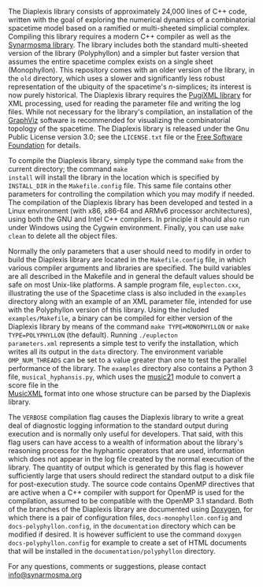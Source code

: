 The Diaplexis library consists of approximately 24,000 lines of C++ code, written with the
goal of exploring the numerical dynamics of a combinatorial spacetime model based on a ramified or
multi-sheeted simplicial complex. Compiling this library requires a modern C++ compiler as well as
the [Synarmosma library](http://www.synarmosma.org/software/synarmosma/). The library includes both
the standard multi-sheeted version of the library (Polyphyllon) and a simpler but faster version that
assumes the entire spacetime complex exists on a single sheet (Monophyllon). This repository comes
with an older version of the library, in the <code>old</code> directory, which uses a slower and
significantly less robust representation of the ubiquity of the spacetime's _n_-simplices; its interest 
is now purely historical. The Diaplexis library requires the [PugiXML library](http://www.pugixml.org) 
for XML processing, used for reading the parameter file and writing the log files. While not necessary 
for the library's compilation, an installation of the [GraphViz](https://www.graphviz.org) software is 
recommended for visualizing the combinatorial topology of the spacetime. The Diaplexis library is released 
under the Gnu Public License version 3.0; see the <code>LICENSE.txt</code> file or the 
[Free Software Foundation](https://www.fsf.org/licensing) for details.

To compile the Diaplexis library, simply type the command <code>make</code> from the current directory; the 
command <code>make install</code> will install the library in the location which is specified by <code>INSTALL_DIR</code> 
in the <code>Makefile.config</code> file. This same file contains other parameters for controlling the compilation 
which you may modify if needed. The compilation of the Diaplexis library has been developed and tested in a Linux 
environment (with x86, x86-64 and ARMv6 processor architectures), using both the GNU and Intel C++ compilers. In 
principle it should also run under Windows using the Cygwin environment. Finally, you can use <code>make clean</code> 
to delete all the object files.

Normally the only parameters that a user should need to modify in order to build the Diaplexis library
are located in the <code>Makefile.config</code> file, in which various compiler arguments and libraries are
specified. The build variables are all described in the Makefile and in general the default values should
be safe on most Unix-like platforms. A sample program file, <code>euplecton.cxx</code>, illustrating the
use of the Spacetime class is also included in the <code>examples</code> directory along with an example 
of an XML parameter file, intended for use with the Polyphyllon version of this library. Using the included 
<code>examples/Makefile</code>, a binary can be compiled for either version of the Diaplexis library by 
means of the command <code>make TYPE=MONOPHYLLON</code> or <code>make TYPE=POLYPHYLLON</code> (the default). 
Running <code>./euplecton parameters.xml</code> represents a simple test to verify the installation, which 
writes all its output in the <code>data</code> directory. The environment variable <code>OMP_NUM_THREADS</code> 
can be set to a value greater than one to test the parallel performance of the library. The <code>examples</code>
directory also contains a Python 3 file, <code>musical_hyphansis.py</code>, which uses the 
[music21](http://web.mit.edu/music21/) module to convert a score file in the  
[MusicXML](https://en.wikipedia.org/wiki/MusicXML) format into one whose structure can be parsed by the 
Diaplexis library. 

The <code>VERBOSE</code> compilation flag causes the Diaplexis library to write a great deal of diagnostic
logging information to the standard output during execution and is normally only useful for developers.
That said, with this flag users can have access to a wealth of information about the library's reasoning
process for the hyphantic operators that are used, information which does not appear in the log file
created by the normal execution of the library. The quantity of output which is generated by this flag
is however sufficiently large that users should redirect the standard output to a disk file for post-execution
study. The source code contains OpenMP directives that are active when a C++ compiler with support for OpenMP
is used for the compilation, assumed to be compatible with the OpenMP 3.1 standard. Both of the branches of
the Diaplexis library are documented using [Doxygen](https://www.doxygen.nl/), for which there is a pair of 
configuration files, <code>docs-monophyllon.config</code> and <code>docs-polyphyllon.config</code>, in the 
<code>documentation</code> directory which can be modified if desired. It is however sufficient to use the 
command <code>doxygen docs-polyphyllon.config</code> for example to create a set of HTML documents that will 
be installed in the <code>documentation/polyphyllon</code> directory.

For any questions, comments or suggestions, please contact <info@synarmosma.org>
